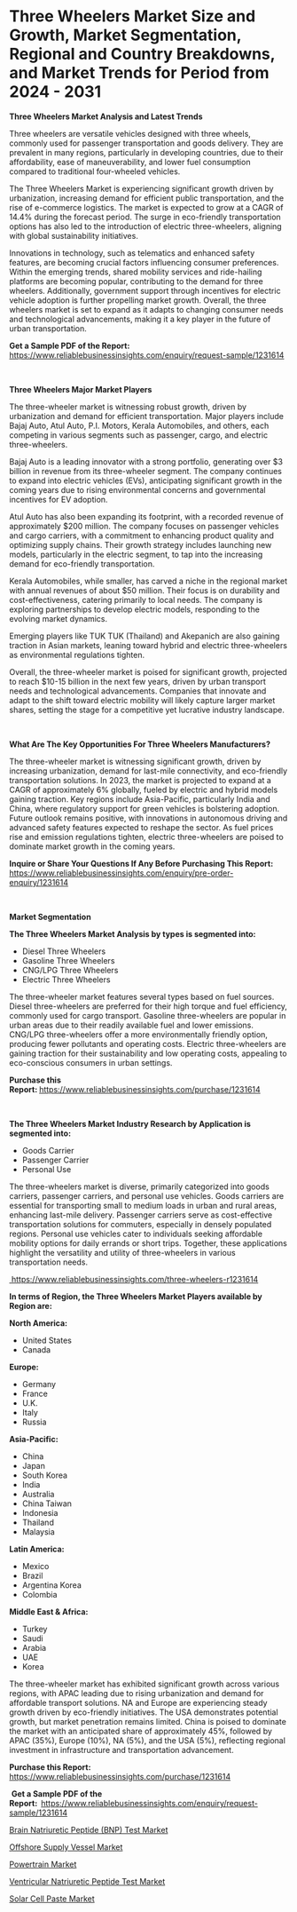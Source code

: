 <p><h1>Three Wheelers Market Size and Growth, Market Segmentation, Regional and Country Breakdowns, and Market Trends for Period from 2024 -  2031</h1></p><p><strong>Three Wheelers Market Analysis and Latest Trends</strong></p>
<p><p>Three wheelers are versatile vehicles designed with three wheels, commonly used for passenger transportation and goods delivery. They are prevalent in many regions, particularly in developing countries, due to their affordability, ease of maneuverability, and lower fuel consumption compared to traditional four-wheeled vehicles.</p><p>The Three Wheelers Market is experiencing significant growth driven by urbanization, increasing demand for efficient public transportation, and the rise of e-commerce logistics. The market is expected to grow at a CAGR of 14.4% during the forecast period. The surge in eco-friendly transportation options has also led to the introduction of electric three-wheelers, aligning with global sustainability initiatives. </p><p>Innovations in technology, such as telematics and enhanced safety features, are becoming crucial factors influencing consumer preferences. Within the emerging trends, shared mobility services and ride-hailing platforms are becoming popular, contributing to the demand for three wheelers. Additionally, government support through incentives for electric vehicle adoption is further propelling market growth. Overall, the three wheelers market is set to expand as it adapts to changing consumer needs and technological advancements, making it a key player in the future of urban transportation.</p></p>
<p><strong>Get a Sample PDF of the Report:&nbsp;</strong> <a href="https://www.reliablebusinessinsights.com/enquiry/request-sample/1231614?utm_campaign=102&utm_medium=2&utm_source=Github&utm_content=ia&utm_term=03112024&utm_id=three-wheelers">https://www.reliablebusinessinsights.com/enquiry/request-sample/1231614</a></p>
<p>&nbsp;</p>
<p><strong>Three Wheelers Major Market Players</strong></p>
<p><p>The three-wheeler market is witnessing robust growth, driven by urbanization and demand for efficient transportation. Major players include Bajaj Auto, Atul Auto, P.I. Motors, Kerala Automobiles, and others, each competing in various segments such as passenger, cargo, and electric three-wheelers.</p><p>Bajaj Auto is a leading innovator with a strong portfolio, generating over $3 billion in revenue from its three-wheeler segment. The company continues to expand into electric vehicles (EVs), anticipating significant growth in the coming years due to rising environmental concerns and governmental incentives for EV adoption.</p><p>Atul Auto has also been expanding its footprint, with a recorded revenue of approximately $200 million. The company focuses on passenger vehicles and cargo carriers, with a commitment to enhancing product quality and optimizing supply chains. Their growth strategy includes launching new models, particularly in the electric segment, to tap into the increasing demand for eco-friendly transportation.</p><p>Kerala Automobiles, while smaller, has carved a niche in the regional market with annual revenues of about $50 million. Their focus is on durability and cost-effectiveness, catering primarily to local needs. The company is exploring partnerships to develop electric models, responding to the evolving market dynamics.</p><p>Emerging players like TUK TUK (Thailand) and Akepanich are also gaining traction in Asian markets, leaning toward hybrid and electric three-wheelers as environmental regulations tighten.</p><p>Overall, the three-wheeler market is poised for significant growth, projected to reach $10-15 billion in the next few years, driven by urban transport needs and technological advancements. Companies that innovate and adapt to the shift toward electric mobility will likely capture larger market shares, setting the stage for a competitive yet lucrative industry landscape.</p></p>
<p>&nbsp;</p>
<p><strong>What Are The Key Opportunities For Three Wheelers Manufacturers?</strong></p>
<p><p>The three-wheeler market is witnessing significant growth, driven by increasing urbanization, demand for last-mile connectivity, and eco-friendly transportation solutions. In 2023, the market is projected to expand at a CAGR of approximately 6% globally, fueled by electric and hybrid models gaining traction. Key regions include Asia-Pacific, particularly India and China, where regulatory support for green vehicles is bolstering adoption. Future outlook remains positive, with innovations in autonomous driving and advanced safety features expected to reshape the sector. As fuel prices rise and emission regulations tighten, electric three-wheelers are poised to dominate market growth in the coming years.</p></p>
<p><strong>Inquire or Share Your Questions If Any Before Purchasing This Report:</strong> <a href="https://www.reliablebusinessinsights.com/enquiry/pre-order-enquiry/1231614?utm_campaign=102&utm_medium=2&utm_source=Github&utm_content=ia&utm_term=03112024&utm_id=three-wheelers">https://www.reliablebusinessinsights.com/enquiry/pre-order-enquiry/1231614</a></p>
<p>&nbsp;</p>
<p><strong>Market Segmentation</strong></p>
<p><strong>The Three Wheelers Market Analysis by types is segmented into:</strong></p>
<p><ul><li>Diesel Three Wheelers</li><li>Gasoline Three Wheelers</li><li>CNG/LPG Three Wheelers</li><li>Electric Three Wheelers</li></ul></p>
<p><p>The three-wheeler market features several types based on fuel sources. Diesel three-wheelers are preferred for their high torque and fuel efficiency, commonly used for cargo transport. Gasoline three-wheelers are popular in urban areas due to their readily available fuel and lower emissions. CNG/LPG three-wheelers offer a more environmentally friendly option, producing fewer pollutants and operating costs. Electric three-wheelers are gaining traction for their sustainability and low operating costs, appealing to eco-conscious consumers in urban settings.</p></p>
<p><strong>Purchase this Report:&nbsp;</strong><a href="https://www.reliablebusinessinsights.com/purchase/1231614?utm_campaign=102&utm_medium=2&utm_source=Github&utm_content=ia&utm_term=03112024&utm_id=three-wheelers">https://www.reliablebusinessinsights.com/purchase/1231614</a></p>
<p>&nbsp;</p>
<p><strong>The Three Wheelers Market Industry Research by Application is segmented into:</strong></p>
<p><ul><li>Goods Carrier</li><li>Passenger Carrier</li><li>Personal Use</li></ul></p>
<p><p>The three-wheelers market is diverse, primarily categorized into goods carriers, passenger carriers, and personal use vehicles. Goods carriers are essential for transporting small to medium loads in urban and rural areas, enhancing last-mile delivery. Passenger carriers serve as cost-effective transportation solutions for commuters, especially in densely populated regions. Personal use vehicles cater to individuals seeking affordable mobility options for daily errands or short trips. Together, these applications highlight the versatility and utility of three-wheelers in various transportation needs.</p></p>
<p><a href="https://www.reliablebusinessinsights.com/three-wheelers-r1231614?utm_campaign=102&utm_medium=2&utm_source=Github&utm_content=ia&utm_term=03112024&utm_id=three-wheelers">&nbsp;https://www.reliablebusinessinsights.com/three-wheelers-r1231614</a></p>
<p><strong>In terms of Region, the Three Wheelers Market Players available by Region are:</strong></p>
<p>
    <p> <strong> North America: </strong>
        <ul>
            <li>United States</li>
            <li>Canada</li>
        </ul>
        </p> 
    <p> <strong> Europe: </strong>
        <ul>
            <li>Germany</li>
            <li>France</li>
            <li>U.K.</li>
            <li>Italy</li>
            <li>Russia</li>
        </ul>
        </p> 
    <p> <strong> Asia-Pacific: </strong>
        <ul>
            <li>China</li>
            <li>Japan</li>
            <li>South Korea</li>
            <li>India</li>
            <li>Australia</li>
            <li>China Taiwan</li>
            <li>Indonesia</li>
            <li>Thailand</li>
            <li>Malaysia</li>
        </ul>
        </p> 
    <p> <strong> Latin America: </strong>
        <ul>
            <li>Mexico</li>
            <li>Brazil</li>
            <li>Argentina Korea</li>
            <li>Colombia</li>
        </ul>
        </p> 
    <p> <strong> Middle East & Africa: </strong>
        <ul>
            <li>Turkey</li>
            <li>Saudi</li>
            <li>Arabia</li>
            <li>UAE</li>
            <li>Korea</li>
        </ul>
    </p>
    </p>
<p><p>The three-wheeler market has exhibited significant growth across various regions, with APAC leading due to rising urbanization and demand for affordable transport solutions. NA and Europe are experiencing steady growth driven by eco-friendly initiatives. The USA demonstrates potential growth, but market penetration remains limited. China is poised to dominate the market with an anticipated share of approximately 45%, followed by APAC (35%), Europe (10%), NA (5%), and the USA (5%), reflecting regional investment in infrastructure and transportation advancement.</p></p>
<p><strong>Purchase this Report: </strong><a href="https://www.reliablebusinessinsights.com/purchase/1231614?utm_campaign=102&utm_medium=2&utm_source=Github&utm_content=ia&utm_term=03112024&utm_id=three-wheelers">https://www.reliablebusinessinsights.com/purchase/1231614</a></p>
<p>&nbsp;<strong>Get a Sample PDF of the Report:&nbsp;&nbsp;</strong><a href="https://www.reliablebusinessinsights.com/enquiry/request-sample/1231614?utm_campaign=102&utm_medium=2&utm_source=Github&utm_content=ia&utm_term=03112024&utm_id=three-wheelers">https://www.reliablebusinessinsights.com/enquiry/request-sample/1231614</a></p>
<p><strong></strong></p>
<p><p><a href="https://issuu.com/reportprime-2/docs/brain-natriuretic-peptide-bnp-test-_4f100078264f58?utm_campaign=102&utm_medium=2&utm_source=Github&utm_content=ia&utm_term=03112024&utm_id=three-wheelers">Brain Natriuretic Peptide (BNP) Test Market</a></p><p><a href="https://github.com/laurettae0ac/Market-Research-Report-List-1/blob/main/offshore-supply-vessel-market.md?utm_campaign=102&utm_medium=2&utm_source=Github&utm_content=ia&utm_term=03112024&utm_id=three-wheelers">Offshore Supply Vessel Market</a></p><p><a href="https://github.com/fratgqppizur/Market-Research-Report-List-1/blob/main/powertrain-market.md?utm_campaign=102&utm_medium=2&utm_source=Github&utm_content=ia&utm_term=03112024&utm_id=three-wheelers">Powertrain Market</a></p><p><a href="https://issuu.com/reportprime-2/docs/ventricular-natriuretic-peptide-tes_f3ed86741f28ad?utm_campaign=102&utm_medium=2&utm_source=Github&utm_content=ia&utm_term=03112024&utm_id=three-wheelers">Ventricular Natriuretic Peptide Test Market</a></p><p><a href="https://www.linkedin.com/pulse/solar-cell-paste-revenue-growth-report-2024-2031-survey-storm-ulnvc?utm_campaign=102&utm_medium=2&utm_source=Github&utm_content=ia&utm_term=03112024&utm_id=three-wheelers">Solar Cell Paste Market</a></p></p>